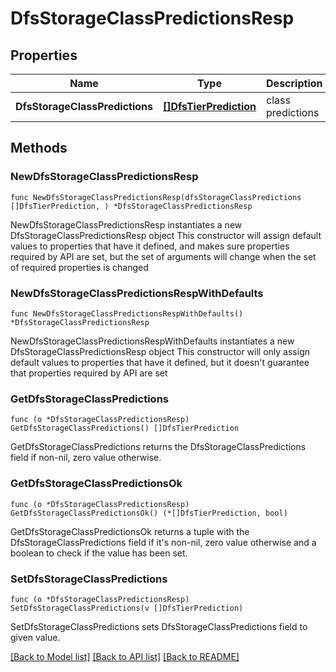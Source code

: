 # DfsStorageClassPredictionsResp

## Properties

Name | Type | Description | Notes
------------ | ------------- | ------------- | -------------
**DfsStorageClassPredictions** | [**[]DfsTierPrediction**](DfsTierPrediction.md) | class predictions | 

## Methods

### NewDfsStorageClassPredictionsResp

`func NewDfsStorageClassPredictionsResp(dfsStorageClassPredictions []DfsTierPrediction, ) *DfsStorageClassPredictionsResp`

NewDfsStorageClassPredictionsResp instantiates a new DfsStorageClassPredictionsResp object
This constructor will assign default values to properties that have it defined,
and makes sure properties required by API are set, but the set of arguments
will change when the set of required properties is changed

### NewDfsStorageClassPredictionsRespWithDefaults

`func NewDfsStorageClassPredictionsRespWithDefaults() *DfsStorageClassPredictionsResp`

NewDfsStorageClassPredictionsRespWithDefaults instantiates a new DfsStorageClassPredictionsResp object
This constructor will only assign default values to properties that have it defined,
but it doesn't guarantee that properties required by API are set

### GetDfsStorageClassPredictions

`func (o *DfsStorageClassPredictionsResp) GetDfsStorageClassPredictions() []DfsTierPrediction`

GetDfsStorageClassPredictions returns the DfsStorageClassPredictions field if non-nil, zero value otherwise.

### GetDfsStorageClassPredictionsOk

`func (o *DfsStorageClassPredictionsResp) GetDfsStorageClassPredictionsOk() (*[]DfsTierPrediction, bool)`

GetDfsStorageClassPredictionsOk returns a tuple with the DfsStorageClassPredictions field if it's non-nil, zero value otherwise
and a boolean to check if the value has been set.

### SetDfsStorageClassPredictions

`func (o *DfsStorageClassPredictionsResp) SetDfsStorageClassPredictions(v []DfsTierPrediction)`

SetDfsStorageClassPredictions sets DfsStorageClassPredictions field to given value.



[[Back to Model list]](../README.md#documentation-for-models) [[Back to API list]](../README.md#documentation-for-api-endpoints) [[Back to README]](../README.md)


